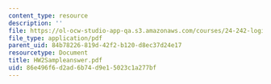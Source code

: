 ```yaml
---
content_type: resource
description: ''
file: https://ol-ocw-studio-app-qa.s3.amazonaws.com/courses/24-242-logic-ii-spring-2004/86e496f6d2ad6b74d9e15023c1a277bf_HW2Sampleanswer.pdf
file_type: application/pdf
parent_uid: 84b78226-819d-42f2-b120-d8ec37d24e17
resourcetype: Document
title: HW2Sampleanswer.pdf
uid: 86e496f6-d2ad-6b74-d9e1-5023c1a277bf
---
```

